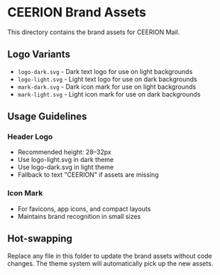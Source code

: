 # CEERION Brand Assets

This directory contains the brand assets for CEERION Mail.

## Logo Variants

- `logo-dark.svg` - Dark text logo for use on light backgrounds
- `logo-light.svg` - Light text logo for use on dark backgrounds  
- `mark-dark.svg` - Dark icon mark for use on light backgrounds
- `mark-light.svg` - Light icon mark for use on dark backgrounds

## Usage Guidelines

### Header Logo
- Recommended height: 28–32px
- Use logo-light.svg in dark theme
- Use logo-dark.svg in light theme
- Fallback to text "CEERION" if assets are missing

### Icon Mark
- For favicons, app icons, and compact layouts
- Maintains brand recognition in small sizes

## Hot-swapping
Replace any file in this folder to update the brand assets without code changes. The theme system will automatically pick up the new assets.
